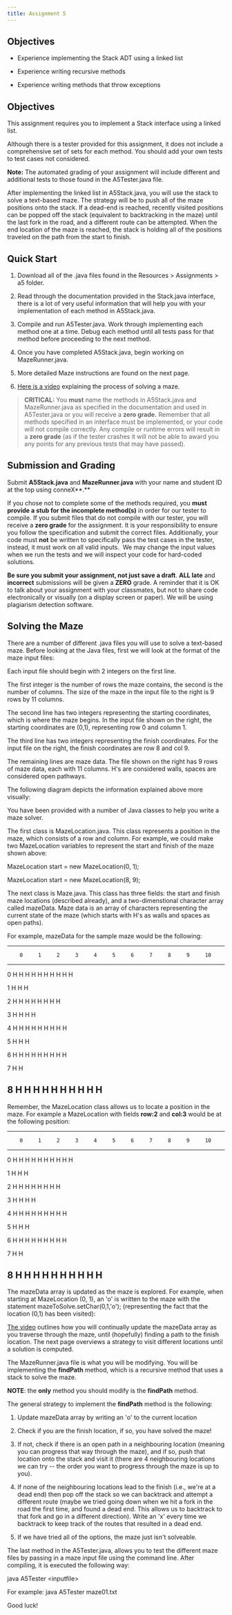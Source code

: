 ```yaml
---
title: Assignment 5
---
```


## Objectives 

-   Experience implementing the Stack ADT using a linked list

-   Experience writing recursive methods

-   Experience writing methods that throw exceptions

## Objectives 

This assignment requires you to implement a Stack interface using a
linked list.

Although there is a tester provided for this assignment, it does not
include a comprehensive set of sets for each method. You should add your
own tests to test cases not considered.

**Note:** The automated grading of your assignment will include
different and additional tests to those found in the A5Tester.java file.

After implementing the linked list in A5Stack.java, you will use the
stack to solve a text-based maze. The strategy will be to push all of
the maze positions onto the stack. If a dead-end is reached, recently
visited positions can be popped off the stack (equivalent to
backtracking in the maze) until the last fork in the road, and a
different route can be attempted. When the end location of the maze is
reached, the stack is holding all of the positions traveled on the path
from the start to finish.

## Quick Start

1.  Download all of the .java files found in the Resources \>
    Assignments \> a5 folder.

2.  Read through the documentation provided in the Stack.java interface,
    there is a lot of very useful information that will help you with
    your implementation of each method in A5Stack.java.

3.  Compile and run A5Tester.java. Work through implementing each method
    one at a time. Debug each method until all tests pass for that
    method before proceeding to the next method.

4.  Once you have completed A5Stack.java, begin working on
    MazeRunner.java.

5.  More detailed Maze instructions are found on the next page.

6.  [Here is a
    video](http://webhome.csc.uvic.ca/~aestey/videos/csc115/a4-maze.html)
    explaining the process of solving a maze.

> **CRITICAL:** You **must** name the methods in A5Stack.java and
> MazeRunner.java as specified in the documentation and used in
> A5Tester.java or you will receive a **zero grade.** Remember that all
> methods specified in an interface must be implemented, or your code
> will not compile correctly. Any compile or runtime errors will result
> in a **zero grade** (as if the tester crashes it will not be able to
> award you any points for any previous tests that may have passed).

## Submission and Grading

Submit **A5Stack.java** and **MazeRunner.java** with your name and
student ID at the top using conneX**.**

If you chose not to complete some of the methods required, you **must
provide a stub for the incomplete method(s)** in order for our tester to
compile. If you submit files that do not compile with our tester, you
will receive a **zero grade** for the assignment. It is your
responsibility to ensure you follow the specification and submit the
correct files. Additionally, your code must **not** be written to
specifically pass the test cases in the tester, instead, it must work on
all valid inputs.  We may change the input values when we run the tests
and we will inspect your code for hard-coded solutions.

**Be sure you submit your assignment, not just save a draft**. **ALL
late** and **incorrect** submissions will be given a **ZERO** grade. A
reminder that it is OK to talk about your assignment with your
classmates, but not to share code electronically or visually (on a
display screen or paper). We will be using plagiarism detection
software.

## Solving the Maze

There are a number of different .java files you will use to solve a
text-based maze. Before looking at the Java files, first we will look at
the format of the maze input files:

Each input file should begin with 2 integers on the first line.

The first integer is the number of rows the maze contains, the second is
the number of columns. The size of the maze in the input file to the
right is 9 rows by 11 columns.

The second line has two integers representing the starting coordinates,
which is where the maze begins. In the input file shown on the right,
the starting coordinates are (0,1), representing row 0 and column 1.

The third line has two integers representing the finish coordinates. For
the input file on the right, the finish coordinates are row 8 and col 9.

The remaining lines are maze data. The file shown on the right has 9
rows of maze data, each with 11 columns. H's are considered walls,
spaces are considered open pathways.

The following diagram depicts the information explained above more
visually:

You have been provided with a number of Java classes to help you write a
maze solver.

The first class is MazeLocation.java. This class represents a position
in the maze, which consists of a row and column. For example, we could
make two MazeLocation variables to represent the start and finish of the
maze shown above:

MazeLocation start = new MazeLocation(0, 1);

MazeLocation start = new MazeLocation(8, 9);

The next class is Maze.java. This class has three fields: the start and
finish maze locations (described already), and a two-dimenstional
character array called mazeData. Maze data is an array of characters
representing the current state of the maze (which starts with H's as
walls and spaces as open paths).

For example, mazeData for the sample maze would be the following:

  -----------------------------------------------------------------------
        0     1     2     3     4     5     6     7     8     9     10
  ----- ----- ----- ----- ----- ----- ----- ----- ----- ----- ----- -----
  0     H           H     H     H     H     H     H     H     H     H

  1     H                                   H                       H

  2     H     H     H           H           H     H     H           H

  3     H                       H                       H           H

  4     H     H     H     H     H     H     H           H           H

  5     H                                   H                       H

  6     H           H     H     H     H     H     H     H           H

  7     H                                                           H

  8     H     H     H     H     H     H     H     H     H           H
  -----------------------------------------------------------------------

Remember, the MazeLocation class allows us to locate a position in the
maze. For example a MazeLocation with fields **row:2** and **col:3**
would be at the following position:

  -----------------------------------------------------------------------
        0     1     2     3     4     5     6     7     8     9     10
  ----- ----- ----- ----- ----- ----- ----- ----- ----- ----- ----- -----
  0     H           H     H     H     H     H     H     H     H     H

  1     H                                   H                       H

  2     H     H     H           H           H     H     H           H

  3     H                       H                       H           H

  4     H     H     H     H     H     H     H           H           H

  5     H                                   H                       H

  6     H           H     H     H     H     H     H     H           H

  7     H                                                           H

  8     H     H     H     H     H     H     H     H     H           H
  -----------------------------------------------------------------------

The mazeData array is updated as the maze is explored. For example, when
starting at MazeLocation (0, 1), an \'o\' is written to the maze with
the statement mazeToSolve.setChar(0,1,\'o\'); (representing the fact
that the location (0,1) has been visited):

[The
video](http://webhome.csc.uvic.ca/~aestey/videos/csc115/a4-maze.html)
outlines how you will continually update the mazeData array as you
traverse through the maze, until (hopefully) finding a path to the
finish location. The next page overviews a strategy to visit different
locations until a solution is computed.

The MazeRunner.java file is what you will be modifying. You will be
implementing the **findPath** method, which is a recursive method that
uses a stack to solve the maze.

**NOTE**: the **only** method you should modify is the **findPath**
method.

The general strategy to implement the **findPath** method is the
following:

1.  Update mazeData array by writing an \'o\' to the current location

2.  Check if you are the finish location, if so, you have solved the
    maze!

3.  If not, check if there is an open path in a neighbouring location
    (meaning you can progress that way through the maze), and if so,
    push that location onto the stack and visit it (there are 4
    neighbouring locations we can try -- the order you want to progress
    through the maze is up to you).

4.  If none of the neighbouring locations lead to the finish (i.e.,
    we're at a dead end) then pop off the stack so we can backtrack and
    attempt a different route (maybe we tried going down when we hit a
    fork in the road the first time, and found a dead end. This allows
    us to backtrack to that fork and go in a different direction). Write
    an \'x\' every time we backtrack to keep track of the routes that
    resulted in a dead end.

5.  If we have tried all of the options, the maze just isn't solveable.

The last method in the A5Tester.java, allows you to test the different
maze files by passing in a maze input file using the command line. After
compiling, it is executed the following way:

java A5Tester \<inputfile\>

For example: java A5Tester maze01.txt

Good luck!
